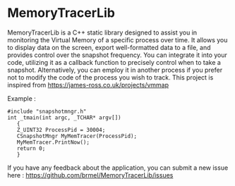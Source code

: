 # MemoryTracerLib

MemoryTracerLib is a C++ static library designed to assist you in monitoring the Virtual Memory of a specific process over time. It allows you to display data on the screen, export well-formatted data to a file, and provides control over the snapshot frequency.
You can integrate it into your code, utilizing it as a callback function to precisely control when to take a snapshot. Alternatively, you can employ it in another process if you prefer not to modify the code of the process you wish to track.
This project is inspired from https://james-ross.co.uk/projects/vmmap

Example : 
```
#include "snapshotmngr.h"
int _tmain(int argc, _TCHAR* argv[])
   {
   Z_UINT32 ProcessPid = 30004;
   CSnapshotMngr MyMemTracer(ProcessPid);
   MyMemTracer.PrintNow();
   return 0;
   }
```

If you have any feedback about the application, you can submit a new issue here : https://github.com/brmel/MemoryTracerLib/issues
